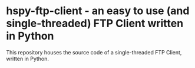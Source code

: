 # hspy-ftp-client - an easy to use (and single-threaded) FTP Client written in Python

This repository houses the source code of a single-threaded FTP Client, written in Python.
